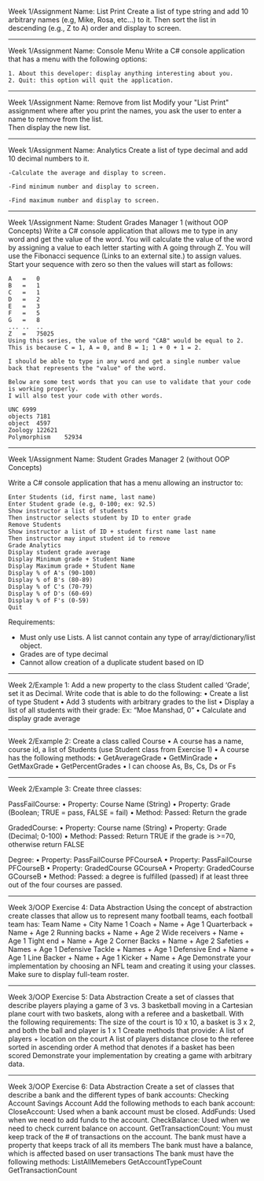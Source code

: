 Week 1/Assignment Name: List Print
	Create a list of type string and add 10 arbitrary names (e.g, Mike, Rosa, etc...) to it. 
	Then sort the list in descending (e.g., Z to A) order and display to screen.
_______________________________________________________________________________________________________________________________________________________________________
Week 1/Assignment Name: Console Menu
	Write a C# console application that has a menu with the following options:

	1. About this developer: display anything interesting about you.
	2. Quit: this option will quit the application. 
_______________________________________________________________________________________________________________________________________________________________________
Week 1/Assignment Name: Remove from list
	Modify your "List Print" assignment where after you print the names, you ask the user to enter a name to remove from the list.  
	Then display the new list.
_______________________________________________________________________________________________________________________________________________________________________
Week 1/Assignment Name: Analytics
	Create a list of type decimal and add 10  decimal numbers to it.

	-Calculate the average and display to screen.

	-Find minimum number and display to screen.

	-Find maximum number and display to screen.
_______________________________________________________________________________________________________________________________________________________________________
Week 1/Assignment Name: Student Grades Manager 1 (without OOP Concepts)
	Write a C# console application that allows me to type in any word and get the value of the word. 
	You will calculate the value of the word by assigning a value to each letter starting with A going through Z. 
	You will use the Fibonacci sequence (Links to an external site.) to assign values.  
	Start your sequence with zero so then the values will start as follows:

	A	=	0
	B	=	1
	C	=	1
	D	=	2
	E	=	3
	F	=	5
	G	=	8
	...	..	..
	Z	=	75025
	Using this series, the value of the word "CAB" would be equal to 2. 
	This is because C = 1, A = 0, and B = 1; 1 + 0 + 1 = 2.

	I should be able to type in any word and get a single number value back that represents the "value" of the word. 

	Below are some test words that you can use to validate that your code is working properly. 
	I will also test your code with other words. 

	UNC	6999
	objects	7181
	object	4597
	Zoology	122621
	Polymorphism	52934
_______________________________________________________________________________________________________________________________________________________________________
Week 1/Assignment Name: Student Grades Manager 2 (without OOP Concepts)
	
Write a C# console application that has a menu allowing an instructor to:

	Enter Students (id, first name, last name)
	Enter Student grade (e.g, 0-100; ex: 92.5)
	Show instructor a list of students
	Then instructor selects student by ID to enter grade
	Remove Students 
	Show instructor a list of ID + student first name last name
	Then instructor may input student id to remove 
	Grade Analytics 
	Display student grade average
	Display Minimum grade + Student Name
	Display Maximum grade + Student Name
	Display % of A's (90-100)
	Display % of B's (80-89)
	Display % of C's (70-79)
	Display % of D's (60-69)
	Display % of F's (0-59)
	Quit
	
Requirements:
- Must only use Lists. A list cannot contain any type of array/dictionary/list object.
- Grades are of type decimal
- Cannot allow creation of a duplicate student based on ID
_______________________________________________________________________________________________________________________________________________________________________
Week 2/Example 1:
Add a new property to the class Student called ‘Grade’, set it as 
Decimal.
Write code that is able to do the following:
• Create a list of type Student
• Add 3 students with arbitrary grades to the list
• Display a list of all students with their grade: Ex: “Moe Manshad, 0”
• Calculate and display grade average
_______________________________________________________________________________________________________________________________________________________________________
Week 2/Example 2:
Create a class called Course
• A course has a name, course id, a list of Students (use Student class from Exercise 1)
• A course has the following methods:
• GetAverageGrade
• GetMinGrade
• GetMaxGrade
• GetPercentGrades
• I can choose As, Bs, Cs, Ds or Fs
_______________________________________________________________________________________________________________________________________________________________________
Week 2/Example 3:
Create three classes:

PassFailCourse:
• Property: Course Name (String)
• Property: Grade (Boolean; TRUE = pass, FALSE = fail)
• Method: Passed: Return the grade

GradedCourse:
• Property: Course name (String)
• Property: Grade (Decimal; 0-100)
• Method: Passed: Return TRUE if the grade is >=70, otherwise return FALSE

Degree:
• Property: PassFailCourse PFCourseA
• Property: PassFailCourse PFCourseB
• Property: GradedCourse GCourseA
• Property: GradedCourse GCourseB
• Method: Passed: a degree is fulfilled (passed) if at least three out of the four courses are passed.
_______________________________________________________________________________________________________________________________________________________________________
Week 3/OOP Exercise 4: Data Abstraction
Using the concept of abstraction create classes that allow us to represent many football teams, each football team has:
	Team Name + City Name
	1 Coach + Name + Age
	1 Quarterback + Name + Age
	2 Running backs + Name + Age
	2 Wide receivers + Name + Age
	1 Tight end + Name + Age
	2 Corner Backs + Name + Age
	2 Safeties + Names + Age
	1 Defensive Tackle + Names + Age
	1 Defensive End + Name + Age
	1 Line Backer + Name + Age
	1 Kicker + Name + Age
Demonstrate your implementation by choosing an NFL team and creating it using your classes. Make sure to display full-team roster.
_______________________________________________________________________________________________________________________________________________________________________
Week 3/OOP Exercise 5: Data Abstraction
Create a set of classes that describe players playing a game of 3 vs. 3 basketball moving in a Cartesian plane court with two baskets, along with a referee and a basketball. With the following requirements:
	The size of the court is 10 x 10, a basket is 3 x 2, and both the ball and player is 1 x 1
	Create methods that provide:
		A list of players + location on the court
		A list of players distance close to the referee sorted in ascending order
		A method that denotes if a basket has been scored
Demonstrate your implementation by creating a game with arbitrary data.
_______________________________________________________________________________________________________________________________________________________________________
Week 3/OOP Exercise 6: Data Abstraction
Create a set of classes that describe a bank and the different types of bank accounts:
	Checking Account
	Savings Account
Add the following methods to each bank account:
	CloseAccount: Used when a bank account must be closed.
	AddFunds: Used when we need to add funds to the account.
	CheckBalance: Used when we need to check current balance on account.
	GetTransactionCount: You must keep track of the # of transactions on the account.
The bank must have a property that keeps track of all its members
The bank must have a balance, which is affected based on user transactions
The bank must have the following methods:
	ListAllMemebers
	GetAccountTypeCount
	GetTransactionCount
